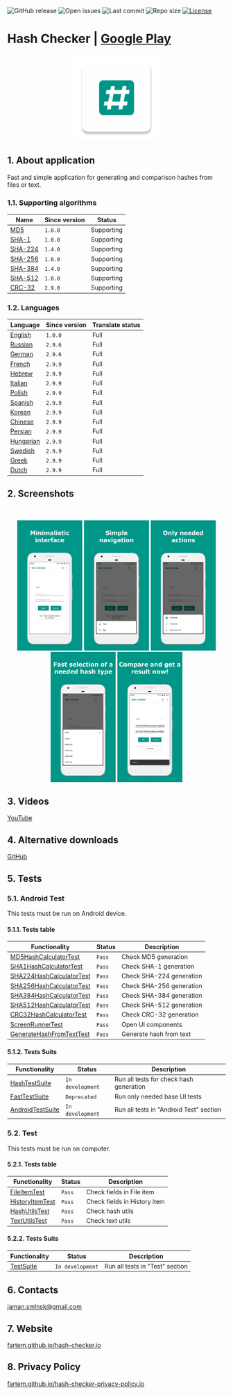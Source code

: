![GitHub release](https://img.shields.io/github/release/fartem/hash-checker.svg?color=009688)
![Open issues](https://img.shields.io/github/issues-raw/fartem/hash-checker.svg)
![Last commit](https://img.shields.io/github/last-commit/fartem/hash-checker.svg)
![Repo size](https://img.shields.io/github/repo-size/fartem/hash-checker.svg)
[![License](https://img.shields.io/github/license/fartem/hash-checker.svg)](https://github.com/fartem/hash-checker/blob/master/LICENSE)

# Hash Checker | [Google Play](https://play.google.com/store/apps/details?id=com.smlnskgmail.jaman.hashchecker)

<p align="center"><img src="media/ic_app.png" height="200px"></p>

## 1. About application

Fast and simple application for generating and comparison hashes from files or text.

### 1.1. Supporting algorithms

| Name | Since version | Status |
| --- | --- | --- |
| [MD5](https://en.wikipedia.org/wiki/MD5) | `1.0.0` | Supporting |
| [SHA-1](https://en.wikipedia.org/wiki/SHA-1) | `1.0.0` | Supporting |
| [SHA-224](https://en.wikipedia.org/wiki/SHA-2) | `1.4.0` | Supporting |
| [SHA-256](https://en.wikipedia.org/wiki/SHA-2) | `1.0.0` | Supporting |
| [SHA-384](https://en.wikipedia.org/wiki/SHA-2) | `1.4.0` | Supporting |
| [SHA-512](https://en.wikipedia.org/wiki/SHA-2) | `1.0.0` | Supporting |
| [CRC-32](https://en.wikipedia.org/wiki/Cyclic_redundancy_check) | `2.9.0` | Supporting |

### 1.2. Languages

| Language | Since version | Translate status |
| --- | --- | --- |
| [English](https://github.com/fartem/hash-checker/blob/master/app/src/main/res/values/strings.xml) | `1.0.0` | Full |
| [Russian](https://github.com/fartem/hash-checker/blob/master/app/src/main/res/values-ru/strings.xml) | `2.9.6` | Full |
| [German](https://github.com/fartem/hash-checker/blob/master/app/src/main/res/values-de/strings.xml) | `2.9.6` | Full |
| [French](https://github.com/fartem/hash-checker/blob/master/app/src/main/res/values-fr/strings.xml) | `2.9.9` | Full |
| [Hebrew](https://github.com/fartem/hash-checker/blob/master/app/src/main/res/values-iw/strings.xml) | `2.9.9` | Full |
| [Italian](https://github.com/fartem/hash-checker/blob/master/app/src/main/res/values-it/strings.xml) | `2.9.9` | Full |
| [Polish](https://github.com/fartem/hash-checker/blob/master/app/src/main/res/values-pl/strings.xml) | `2.9.9` | Full |
| [Spanish](https://github.com/fartem/hash-checker/blob/master/app/src/main/res/values-es/strings.xml) | `2.9.9` | Full |
| [Korean](https://github.com/fartem/hash-checker/blob/master/app/src/main/res/values-kr/strings.xml) | `2.9.9` | Full |
| [Chinese](https://github.com/fartem/hash-checker/blob/master/app/src/main/res/values-zh/strings.xml) | `2.9.9` | Full |
| [Persian](https://github.com/fartem/hash-checker/blob/master/app/src/main/res/values-fa/strings.xml) | `2.9.9` | Full |
| [Hungarian](https://github.com/fartem/hash-checker/blob/master/app/src/main/res/values-hu/strings.xml) | `2.9.9` | Full |
| [Swedish](https://github.com/fartem/hash-checker/blob/master/app/src/main/res/values-sv/strings.xml) | `2.9.9` | Full |
| [Greek](https://github.com/fartem/hash-checker/blob/master/app/src/main/res/values-el/strings.xml) | `2.9.9` | Full |
| [Dutch](https://github.com/fartem/hash-checker/blob/master/app/src/main/res/values-nl/strings.xml) | `2.9.9` | Full |

## 2. Screenshots

<br/>
<p align="center">
  <img src="media/screenshots/1.png" width="150" />
  <img src="media/screenshots/2.png" width="150" />
  <img src="media/screenshots/3.png" width="150" />
  <img src="media/screenshots/4.png" width="150" />
  <img src="media/screenshots/5.png" width="150" />
</p>

## 3. Videos

[YouTube](https://www.youtube.com/watch?v=Q7Otn971kJk&list=PLOIwDRWd_SDdBz2aiVtMocFunaXaKSPMx)

## 4. Alternative downloads

[GitHub](https://github.com/fartem/hash-checker/releases)

## 5. Tests

### 5.1. Android Test

This tests must be run on Android device.

#### 5.1.1. Tests table

| Functionality | Status | Description |
| --- | --- | --- |
| [MD5HashCalculatorTest](https://github.com/fartem/hash-checker/blob/master/app/src/androidTest/java/com/smlnskgmail/jaman/hashchecker/hashcalculator/md/MD5HashCalculatorTest.java) | `Pass` | Check MD5 generation |
| [SHA1HashCalculatorTest](https://github.com/fartem/hash-checker/blob/master/app/src/androidTest/java/com/smlnskgmail/jaman/hashchecker/hashcalculator/sha/SHA1HashCalculatorTest.java) | `Pass` | Check SHA-1 generation |
| [SHA224HashCalculatorTest](https://github.com/fartem/hash-checker/blob/master/app/src/androidTest/java/com/smlnskgmail/jaman/hashchecker/hashcalculator/sha/SHA224HashCalculatorTest.java) | `Pass` | Check SHA-224 generation |
| [SHA256HashCalculatorTest](https://github.com/fartem/hash-checker/blob/master/app/src/androidTest/java/com/smlnskgmail/jaman/hashchecker/hashcalculator/sha/SHA256HashCalculatorTest.java) | `Pass` | Check SHA-256 generation |
| [SHA384HashCalculatorTest](https://github.com/fartem/hash-checker/blob/master/app/src/androidTest/java/com/smlnskgmail/jaman/hashchecker/hashcalculator/sha/SHA384HashCalculatorTest.java) | `Pass` | Check SHA-384 generation |
| [SHA512HashCalculatorTest](https://github.com/fartem/hash-checker/blob/master/app/src/androidTest/java/com/smlnskgmail/jaman/hashchecker/hashcalculator/sha/SHA512HashCalculatorTest.java) | `Pass` | Check SHA-512 generation |
| [CRC32HashCalculatorTest](https://github.com/fartem/hash-checker/blob/master/app/src/androidTest/java/com/smlnskgmail/jaman/hashchecker/hashcalculator/crc/CRC32HashCalculatorTest.java) | `Pass` | Check CRC-32 generation |
| [ScreenRunnerTest](https://github.com/fartem/hash-checker/blob/master/app/src/androidTest/java/com/smlnskgmail/jaman/hashchecker/ui/screenrunner/ScreenRunnerTest.java) | `Pass` | Open UI components |
| [GenerateHashFromTextTest](https://github.com/fartem/hash-checker/blob/master/app/src/androidTest/java/com/smlnskgmail/jaman/hashchecker/ui/functionality/GenerateHashFromTextTest.java) | `Pass` | Generate hash from text |

#### 5.1.2. Tests Suits

| Functionality | Status | Description |
| --- | --- | --- |
| [HashTestSuite](https://github.com/fartem/hash-checker/blob/master/app/src/androidTest/java/com/smlnskgmail/jaman/hashchecker/hashcalculator/HashTestSuite.java) | `In development` | Run all tests for check hash generation |
| [FastTestSuite](https://github.com/fartem/hash-checker/blob/master/app/src/androidTest/java/com/smlnskgmail/jaman/hashchecker/ui/FastTestSuite.java) | `Deprecated` | Run only needed base UI tests |
| [AndroidTestSuite](https://github.com/fartem/hash-checker/blob/master/app/src/androidTest/java/com/smlnskgmail/jaman/hashchecker/TestSuite.java) | `In development` | Run all tests in "Android Test" section |

### 5.2. Test

This tests must be run on computer.

#### 5.2.1. Tests table

| Functionality | Status | Description |
| --- | --- | --- |
| [FileItemTest](https://github.com/fartem/hash-checker/blob/master/app/src/test/java/com/smlnskgmail/jaman/hashchecker/entities/FileItemTest.java) | `Pass` | Check fields in File item |
| [HistoryItemTest](https://github.com/fartem/hash-checker/blob/master/app/src/test/java/com/smlnskgmail/jaman/hashchecker/entities/HistoryItemTest.java) | `Pass` | Check fields in History item |
| [HashUtilsTest](https://github.com/fartem/hash-checker/blob/master/app/src/test/java/com/smlnskgmail/jaman/hashchecker/utils/HashUtilsTest.java) | `Pass` | Check hash utils |
| [TextUtilsTest](https://github.com/fartem/hash-checker/blob/master/app/src/test/java/com/smlnskgmail/jaman/hashchecker/utils/TextUtilsTest.java) | `Pass` | Check text utils |

#### 5.2.2. Tests Suits

| Functionality | Status | Description |
| --- | --- | --- |
| [TestSuite](https://github.com/fartem/hash-checker/blob/master/app/src/test/java/com/smlnskgmail/jaman/hashchecker/TestSuite.java) | `In development` | Run all tests in "Test" section |


## 6. Contacts

jaman.smlnsk@gmail.com

## 7. Website

[fartem.github.io/hash-checker.io](https://fartem.github.io/hash-checker.io/)

## 8. Privacy Policy

[fartem.github.io/hash-checker-privacy-policy.io](https://fartem.github.io/hash-checker-privacy-policy.io/)
